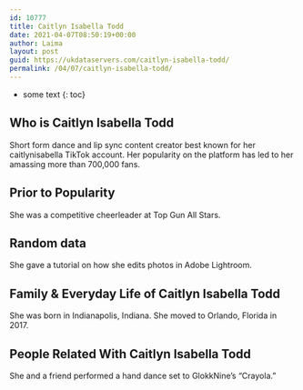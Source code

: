 ```yaml
---
id: 10777
title: Caitlyn Isabella Todd
date: 2021-04-07T08:50:19+00:00
author: Laima
layout: post
guid: https://ukdataservers.com/caitlyn-isabella-todd/
permalink: /04/07/caitlyn-isabella-todd/
---
```


* some text
{: toc}


## Who is Caitlyn Isabella Todd
                  
                  
                  
Short form dance and lip sync content creator best known for her caitlynisabella TikTok account. Her popularity on the platform has led to her amassing more than 700,000 fans.
                  
              
            
              
            
                
                
                
## Prior to Popularity
                  
                  
                  
She was a competitive cheerleader at Top Gun All Stars. 
                  
              
            
              
            
                
                
                
## Random data
                  
                  
                  
She gave a tutorial on how she edits photos in Adobe Lightroom. 
                  
              
            
              
            
                
                
                
## Family & Everyday Life of Caitlyn Isabella Todd
                  
                  
                  
She was born in Indianapolis, Indiana. She moved to Orlando, Florida in 2017. 
                  
              
            
              
            
                
                
                
## People Related With Caitlyn Isabella Todd
                  
                  
                  
She and a friend performed a hand dance set to GlokkNine&#8217;s &#8220;Crayola.&#8221;
                  
              
            
              
            
                
              
            
              
              
            
            
              
            
          
          
          